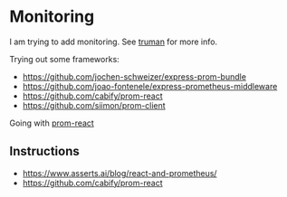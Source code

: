 # Monitoring

I am trying to add monitoring. See [truman](https://github.com/jzucker2/truman) for more info.

Trying out some frameworks:

* https://github.com/jochen-schweizer/express-prom-bundle
* https://github.com/joao-fontenele/express-prometheus-middleware
* https://github.com/cabify/prom-react
* https://github.com/siimon/prom-client

Going with [prom-react](https://github.com/cabify/prom-react)

## Instructions

* https://www.asserts.ai/blog/react-and-prometheus/
* https://github.com/cabify/prom-react
